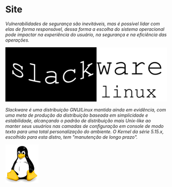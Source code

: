 # Site

_Vulnerabilidades de seguran&ccedil;a s&atilde;o inevit&aacute;veis, mas &eacute; poss&iacute;vel lidar com elas de forma respons&aacute;vel, dessa forma a escolha do sistema operacional pode impactar na experi&ecirc;ncia do usu&aacute;rio, na seguran&ccedil;a e na efici&ecirc;ncia das opera&ccedil;&otilde;es._

![Slackware]

_Slackware &eacute; uma distribui&ccedil;&atilde;o GNU/Linux mantida ainda em evid&ecirc;ncia, com uma meta de produ&ccedil;&atilde;o da distribui&ccedil;&atilde;o baseada em simplicidade e estabilidade, alcan&ccedil;ando o padr&atilde;o de distribui&ccedil;&atilde;o mais Unix-like ao manter seus usu&aacute;rios nas camadas de configura&ccedil;&atilde;o em console de modo texto para uma total personaliza&ccedil;&atilde;o do ambiente. O Kernel da s&eacute;rie 5.15.x, escolhido para esta distro, tem "manuten&ccedil;&atilde;o de longo prazo"._

![Kernel]

[Kernel]: assets/images/propaganda/tux.png
[Slackware]: assets/images/propaganda/slackware-linux.png
